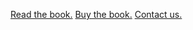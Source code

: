 [Read the book.](https://)
[Buy the book.](https://squareup.com/store/makingandbeing)
[Contact us.](mailto://info@bfamfaphd.com?subject=MakingandBeing)
